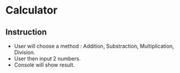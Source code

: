 # Calculator

## Instruction

- User will choose a method : Addition, Substraction, Multiplication, Division.
- User then input 2 numbers.
- Console will show result.

